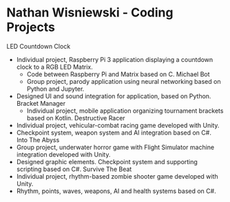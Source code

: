 # Nathan Wisniewski - Coding Projects

LED Countdown Clock
  - Individual project, Raspberry Pi 3 application displaying a countdown clock to a RGB LED Matrix.
	- Code between Raspberry Pi and Matrix based on C.
Michael Bot
	- Group project, parody application using neural networking based on Python and Jupyter.
  - Designed UI and sound integration for application, based on Python.
Bracket Manager
	- Individual project, mobile application organizing tournament brackets based on Kotlin.
Destructive Racer
  - Individual project, vehicular-combat racing game developed with Unity.
  - Checkpoint system, weapon system and AI integration based on C#.
Into The Abyss
  - Group project, underwater horror game with Flight Simulator machine integration developed with Unity.
  - Designed graphic elements. Checkpoint system and supporting scripting based on C#.
Survive The Beat
  - Individual project, rhythm-based zombie shooter game developed with Unity.
  - Rhythm, points, waves, weapons, AI and health systems based on C#.

